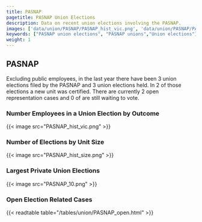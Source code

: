 ```yaml
---
title: PASNAP
pagetitle: PASNAP Union Elections
description: Data on recent union elections involving the PASNAP.
images: ['data/union/PASNAP/PASNAP_hist_vic.png', 'data/union/PASNAP/PASNAP_hist_size.png', 'data/union/PASNAP/PASNAP_10.png']
keywords: ["PASNAP union elections", "PASNAP unions","Union elections"]
weight: 1
---
```

##  PASNAP

Excluding public employees, in the last year there have been 3 union elections filed by the PASNAP and 3 union elections held. In 2 of those elections a new unit was certified. There are currently 2 open representation cases and 0 of are still waiting to vote.

### Number Employees in a Union Election by Outcome
{{< image src="PASNAP_hist_vic.png" >}}

### Number of Elections by Unit Size
{{< image src="PASNAP_hist_size.png" >}}

### Largest Private Union Elections
{{< image src="PASNAP_10.png" >}}

### Open Election Related Cases
{{< readtable table="/tables/union/PASNAP_open.html" >}}

